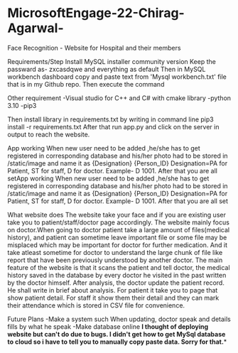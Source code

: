 # MicrosoftEngage-22-Chirag-Agarwal-
Face Recognition - Website for Hospital and their members

Requirements/Step
Install MySQL installer community version
Keep the passward as- zxcasdqwe and everything as default
Then in MySQL  workbench dashboard copy and paste text from 'Mysql workbench.txt' file that is in my Github repo. Then execute the command 

Other requirement
-Visual studio for C++ and C# with cmake library
-python 3.10
-pip3

Then install library in  requirements.txt by writing in command line
pip3 install -r requirements.txt
After that run app.py and click on the server in output to reach the website.

App working
When new user need to be added ,he/she has to get registered in corresponding database and his/her photo had to be stored in /static/image and name it as {Designation} {Person_ID}
Designation=PA for Patient, ST for staff, D for doctor. 
Example- D 1001.
After that you are all setApp working
When new user need to be added ,he/she has to get registered in corresponding database and his/her photo had to be stored in /static/image and name it as {Designation} {Person_ID}
Designation=PA for Patient, ST for staff, D for doctor. 
Example- D 1001.
After that you are all set

What website does
The website take your face and if you are existing user take you to patient/staff/doctor page accordingly.
The website mainly focus on doctor.When going to doctor patient take a large amount of files(medical history), and patient can sometime leave important file or some file may 
be misplaced which may be important for doctor for further medication. And it take atleast sometime for doctor to understand the large chunk of file like report that have been
 previously understood by another doctor. The main feature of the website is that it scans the patient and tell doctor, the medical history saved in the database by every doctor 
he visited in the past written by the doctor himself. After analysis, the doctor update the patient record. He shall write in brief about analysis.
For patient it take you to page that show patient detail. For staff it show them their detail and they can mark their attendance which is stored in CSV file for convenience.

Future Plans
-Make a system such When updating, doctor speak and details fills by what he speak
-Make database online
**I thought of deploying website but can't do due to bugs. I didn't get how to get MySql database to cloud so i have to tell you to manually copy paste data. Sorry for that.***
